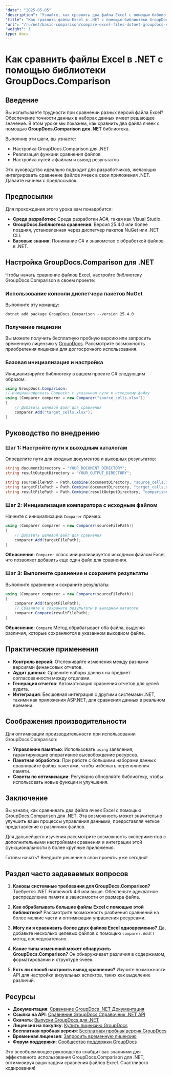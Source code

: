 ```yaml
---
"date": "2025-05-05"
"description": "Узнайте, как сравнить два файла Excel с помощью библиотеки GroupDocs.Comparison для .NET. Это руководство охватывает настройку, реализацию и практическое применение."
"title": "Как сравнить файлы Excel в .NET с помощью библиотеки GroupDocs.Comparison"
"url": "/ru/net/basic-comparison/compare-excel-files-dotnet-groupdocs-comparison/"
"weight": 1
type: docs
---
```

# Как сравнить файлы Excel в .NET с помощью библиотеки GroupDocs.Comparison

## Введение

Вы испытываете трудности при сравнении разных версий файла Excel? Обеспечение точности данных в наборах данных имеет решающее значение. В этом уроке мы покажем, как сравнить два файла ячеек с помощью **GroupDocs.Comparison для .NET** библиотека.

Выполнив эти шаги, вы узнаете:
- Настройка GroupDocs.Comparison для .NET
- Реализация функции сравнения файлов
- Настройка путей к файлам и вывод результатов

Это руководство идеально подходит для разработчиков, желающих интегрировать сравнение файлов ячеек в свои приложения .NET. Давайте начнем с предпосылок.

## Предпосылки

Для прохождения этого урока вам понадобится:
- **Среда разработки**: Среда разработки AC#, такая как Visual Studio.
- **GroupDocs.Библиотека сравнения**: Версия 25.4.0 или более поздняя, установленная через диспетчер пакетов NuGet или .NET CLI.
- **Базовые знания**: Понимание C# и знакомство с обработкой файлов в .NET.

## Настройка GroupDocs.Comparison для .NET

Чтобы начать сравнение файлов Excel, настройте библиотеку GroupDocs.Comparison в своем проекте:

### Использование консоли диспетчера пакетов NuGet
Выполните эту команду:
```shell
dotnet add package GroupDocs.Comparison --version 25.4.0
```

### Получение лицензии
Вы можете получить бесплатную пробную версию или запросить временную лицензию у [GroupDocs](https://purchase.groupdocs.com/temporary-license/). Рассмотрите возможность приобретения лицензии для долгосрочного использования.

### Базовая инициализация и настройка
Инициализируйте библиотеку в вашем проекте C# следующим образом:
```csharp
using GroupDocs.Comparison;
// Инициализировать Comparer с указанием пути к исходному файлу
using (Comparer comparer = new Comparer("source_cells.xlsx"))
{
    // Добавить целевой файл для сравнения
    comparer.Add("target_cells.xlsx");
}
```

## Руководство по внедрению

### Шаг 1: Настройте пути к выходным каталогам
Определите пути для входных документов и выходных результатов:
```csharp
string documentDirectory = "YOUR_DOCUMENT_DIRECTORY";
string resultOutputDirectory = "YOUR_OUTPUT_DIRECTORY";

string sourceFilePath = Path.Combine(documentDirectory, "source_cells.xlsx");
string targetFilePath = Path.Combine(documentDirectory, "target_cells.xlsx");
string resultFilePath = Path.Combine(resultOutputDirectory, "comparison_result.xlsx");
```

### Шаг 2: Инициализация компаратора с исходным файлом
Начните с инициализации `Comparer` пример:
```csharp
using (Comparer comparer = new Comparer(sourceFilePath))
{
    // Добавить целевой файл для сравнения
    comparer.Add(targetFilePath);
}
```
**Объяснение**: `Comparer` класс инициализируется исходным файлом Excel, что позволяет добавить еще один файл для сравнения.

### Шаг 3: Выполните сравнение и сохраните результаты
Выполните сравнение и сохраните результаты:
```csharp
using (Comparer comparer = new Comparer(sourceFilePath))
{
    comparer.Add(targetFilePath);
    // Сравните и сохраните результаты в выходном каталоге
    comparer.Compare(resultFilePath);
}
```
**Объяснение**: `Compare` Метод обрабатывает оба файла, выделяя различия, которые сохраняются в указанном выходном файле.

## Практические применения

- **Контроль версий**: Отслеживайте изменения между разными версиями финансовых отчетов.
- **Аудит данных**: Сравните наборы данных на предмет согласованности между отделами.
- **Генерация отчетов**: Автоматизация сравнения отчетов для целей аудита.
- **Интеграция**: Бесшовная интеграция с другими системами .NET, такими как приложения ASP.NET, для сравнения данных в реальном времени.

## Соображения производительности

Для оптимизации производительности при использовании GroupDocs.Comparison:

- **Управление памятью**: Использовать `using` заявления, гарантирующие оперативное высвобождение ресурсов.
- **Пакетная обработка**: При работе с большими наборами данных сравнивайте файлы пакетами, чтобы избежать переполнения памяти.
- **Советы по оптимизации**: Регулярно обновляйте библиотеку, чтобы использовать новые функции и улучшения.

## Заключение

Вы узнали, как сравнивать два файла ячеек Excel с помощью GroupDocs.Comparison для .NET. Эта возможность может значительно улучшить ваши процессы управления данными, предоставляя четкое представление о различиях файлов.

Для дальнейшего изучения рассмотрите возможность экспериментов с дополнительными настройками сравнения и интеграции этой функциональности в более крупные приложения.

Готовы начать? Внедрите решение в свои проекты уже сегодня!

## Раздел часто задаваемых вопросов

1. **Каковы системные требования для GroupDocs.Comparison?** 
   Требуется .NET Framework 4.6 или выше. Обеспечьте адекватное распределение памяти в зависимости от размера файла.

2. **Как обрабатывать большие файлы Excel с помощью этой библиотеки?**
   Рассмотрите возможность разбиения сравнений на более мелкие части и оптимизации управления ресурсами.

3. **Могу ли я сравнивать более двух файлов Excel одновременно?**
   Да, добавьте несколько целевых файлов с помощью `comparer.Add()` метод последовательно.

4. **Какие типы изменений может обнаружить GroupDocs.Comparison?**
   Он обнаруживает различия в содержимом, форматировании и структуре ячеек.

5. **Есть ли способ настроить вывод сравнения?**
   Изучите возможности API для настройки визуальных аспектов, таких как выделение различий.

## Ресурсы

- **Документация**: [Сравнение GroupDocs .NET Документация](https://docs.groupdocs.com/comparison/net/)
- **Ссылка на API**: [Сравнение GroupDocs Справочник .NET API](https://reference.groupdocs.com/comparison/net/)
- **Скачать**: [Выпуски GroupDocs для .NET](https://releases.groupdocs.com/comparison/net/)
- **Лицензия на покупку**: [Купить лицензию GroupDocs](https://purchase.groupdocs.com/buy)
- **Бесплатная пробная версия**: [Бесплатная пробная версия GroupDocs](https://releases.groupdocs.com/comparison/net/)
- **Временная лицензия**: [Запросить временную лицензию](https://purchase.groupdocs.com/temporary-license/)
- **Форум поддержки**: [Сообщество поддержки GroupDocs](https://forum.groupdocs.com/c/comparison/)

Это всеобъемлющее руководство снабдит вас знаниями для эффективного использования GroupDocs.Comparison для .NET, оптимизируя ваши задачи сравнения файлов Excel. Счастливого кодирования!